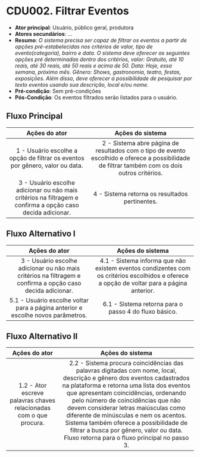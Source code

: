 ﻿# CDU002. Filtrar Eventos

- **Ator principal**: Usuário, público geral, produtora
- **Atores secundários**: ...	 
- **Resumo**: *O sistema precisa ser capaz de filtrar os eventos a partir de opções pré-estabelecidas nos critérios de valor, tipo de evento(categoria), bairro e data. O sistema deve oferecer as seguintes opções pré determinadas dentro dos critérios, valor: Gratuito, até 10 reais, até 30 reais, até 50 reais e acima de 50. Data: Hoje, essa semana, próximo mês. Gênero: Shows, gastronomia, teatro, festas, exposições. Além disso, deve oferecer a possibilidade de pesquisar por texto eventos usando sua descrição, local e/ou nome.* 
- **Pré-condição**: Sem pré-condições
- **Pós-Condição**: Os eventos filtrados serão listados para o usuário.

## Fluxo Principal
| Ações do ator | Ações do sistema |
| :-----------------: | :-----------------: | 
| 1 - Usuário escolhe a opção de filtrar os eventos por gênero, valor ou data. | 2 -  Sistema abre página de resultados com o tipo de evento escolhido e oferece a possibilidade de filtrar também com os dois outros critérios. | 
| 3 - Usuário escolhe adicionar ou não mais critérios na filtragem e confirma a opção caso decida adicionar. | 4 - Sistema retorna os resultados pertinentes. |

## Fluxo Alternativo I 
| Ações do ator | Ações do sistema |
| :-----------------: |:-----------------: | 
| 3 - Usuário escolhe adicionar ou não mais critérios na filtragem e confirma a opção caso decida adicionar. |4.1 - Sistema informa que não existem eventos condizentes com os critérios escolhidos e oferece a opção de voltar para a página anterior. |  
| 5.1 - Usuário escolhe voltar para a página anterior e escolhe novos parâmetros.| 6.1 - Sistema retorna para o passo 4 do fluxo básico. |

## Fluxo Alternativo II 
| Ações do ator | Ações do sistema |
| :-----------------: | :-----------------: | 
| 1.2 - Ator escreve palavras chaves relacionadas com o que procura. |2.2 - Sistema procura coincidências das palavras digitadas com nome, local, descrição e gênero dos eventos cadastrados na plataforma e retorna uma lista dos eventos que apresentam coincidências, ordenando pelo número de coincidências que não devem considerar letras maiúsculas como diferente de minúsculas e nem os acentos. Sistema também oferece a possibilidade de filtrar a busca por gênero, valor ou data. Fluxo retorna para o fluxo principal no passo 3. |


